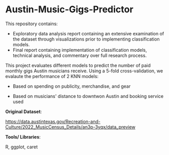 # Austin-Music-Gigs-Predictor

This repository contains:
* Exploratory data analysis report containing an extensive examination of the dataset through visualizations prior to implementing classification models.
* Final report containing implementation of classification models, technical analysis, and commentary over full research process.

This project evaluates different models to predict the number of paid monthly gigs Austin musicians receive.
Using a 5-fold cross-validation, we evalaute the performance of 2 KNN models:

* Based on spending on publicity, merchandise, and gear
   
* Based on musicians' distance to downtwon Austin and booking service used

**Original Dataset**: 

https://data.austintexas.gov/Recreation-and-Culture/2022_MusicCensus_Details/an3p-3yqx/data_preview

**Tools/ Libraries**: 

R, ggplot, caret

